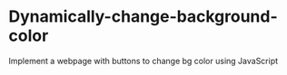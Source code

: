 # Dynamically-change-background-color
 Implement a webpage with buttons to change bg color using JavaScript
